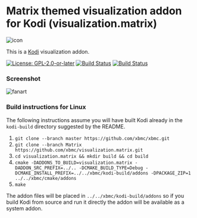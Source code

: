 # Matrix themed visualization addon for Kodi (visualization.matrix)

![icon](visualization.matrix/resources/icon.jpg)

This is a [Kodi](https://kodi.tv) visualization addon.

[![License: GPL-2.0-or-later](https://img.shields.io/badge/License-GPL%20v2+-blue.svg)](LICENSE.md)
[![Build Status](https://dev.azure.com/teamkodi/binary-addons/_apis/build/status/xbmc.visualization.matrix?branchName=Matrix)](https://dev.azure.com/teamkodi/binary-addons/_build/latest?definitionId=72&branchName=Matrix)
[![Build Status](https://jenkins.kodi.tv/view/Addons/job/xbmc/job/visualization.matrix/job/Matrix/badge/icon)](https://jenkins.kodi.tv/blue/organizations/jenkins/xbmc%2Fvisualization.matrix/branches/)
<!--[![Build Status](https://travis-ci.org/xbmc/visualization.matrix.svg?branch=Matrix)](https://travis-ci.org/xbmc/visualization.matrix/branches)
[![Build Status](https://ci.appveyor.com/api/projects/status/github/xbmc/visualization.matrix?branch=Matrix&svg=true)](https://ci.appveyor.com/project/xbmc/visualization-matrix?branch=Matrix)-->

### Screenshot


![fanart](visualization.matrix/resources/fanart.jpg)

### Build instructions for Linux

The following instructions assume you will have built Kodi already in the `kodi-build` directory 
suggested by the README.

1. `git clone --branch master https://github.com/xbmc/xbmc.git`
2. `git clone --branch Matrix https://github.com/xbmc/visualization.matrix.git`
3. `cd visualization.matrix && mkdir build && cd build`
4. `cmake -DADDONS_TO_BUILD=visualization.matrix -DADDON_SRC_PREFIX=../.. -DCMAKE_BUILD_TYPE=Debug -DCMAKE_INSTALL_PREFIX=../../xbmc/kodi-build/addons -DPACKAGE_ZIP=1 ../../xbmc/cmake/addons`
5. `make`

The addon files will be placed in `../../xbmc/kodi-build/addons` so if you build Kodi from source and run it directly 
the addon will be available as a system addon.
